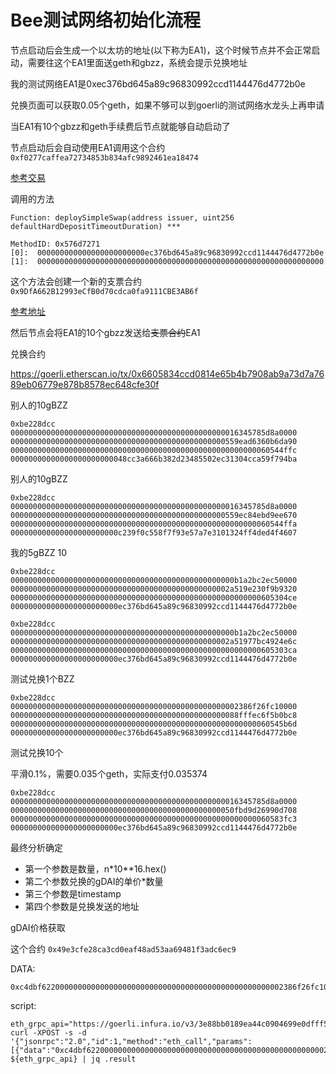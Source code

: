# Bee测试网络初始化流程

节点启动后会生成一个以太坊的地址(以下称为EA1)，这个时候节点并不会正常启动，需要往这个EA1里面送geth和gbzz，系统会提示兑换地址

我的测试网络EA1是0xec376bd645a89c96830992ccd1144476d4772b0e

兑换页面可以获取0.05个geth，如果不够可以到goerli的测试网络水龙头上再申请

当EA1有10个gbzz和geth手续费后节点就能够自动启动了

节点启动后会自动使用EA1调用这个合约
`0xf0277caffea72734853b834afc9892461ea18474`

[参考交易](https://goerli.etherscan.io/tx/0x97bbb2787aa4d2fdec6f0a33872e0a27befede5dd4fc84fe843984baa7f22466)

调用的方法

```
Function: deploySimpleSwap(address issuer, uint256 defaultHardDepositTimeoutDuration) ***

MethodID: 0x576d7271
[0]:  000000000000000000000000ec376bd645a89c96830992ccd1144476d4772b0e
[1]:  0000000000000000000000000000000000000000000000000000000000000000
```

这个方法会创建一个新的支票合约
`0x9DfA662B12993eCfB0d70cdca0fa9111CBE3AB6f`

[参考地址](https://goerli.etherscan.io/address/0x9DfA662B12993eCfB0d70cdca0fa9111CBE3AB6f#code)

然后节点会将EA1的10个gbzz发送给~~支票合约~~EA1

兑换合约

https://goerli.etherscan.io/tx/0x6605834ccd0814e65b4b7908ab9a73d7a7689eb06779e878b8578ec648cfe30f


别人的10gBZZ
```
0xbe228dcc
000000000000000000000000000000000000000000000000016345785d8a0000
000000000000000000000000000000000000000000000000559ead6360b6da90
0000000000000000000000000000000000000000000000000000000060544ffc
00000000000000000000000048cc3a666b382d23485502ec31304cca59f794ba
```

别人的10gBZZ
```
0xbe228dcc
000000000000000000000000000000000000000000000000016345785d8a0000
000000000000000000000000000000000000000000000000559ec84ebd9ee670
0000000000000000000000000000000000000000000000000000000060544ffa
000000000000000000000000c239f0c558f7f93e57a7e3101324ff4ded4f4607
```


我的5gBZZ 10
```
0xbe228dcc
00000000000000000000000000000000000000000000000000b1a2bc2ec50000
0000000000000000000000000000000000000000000000002a519e230f9b9320
00000000000000000000000000000000000000000000000000000000605304ce
000000000000000000000000ec376bd645a89c96830992ccd1144476d4772b0e
```

```
0xbe228dcc
00000000000000000000000000000000000000000000000000b1a2bc2ec50000
0000000000000000000000000000000000000000000000002a51977bc4924e6c
00000000000000000000000000000000000000000000000000000000605303ca
000000000000000000000000ec376bd645a89c96830992ccd1144476d4772b0e
```

测试兑换1个BZZ

```
0xbe228dcc
000000000000000000000000000000000000000000000000002386f26fc10000
000000000000000000000000000000000000000000000000088fffec6f5b0bc8
0000000000000000000000000000000000000000000000000000000060545b6d
000000000000000000000000ec376bd645a89c96830992ccd1144476d4772b0e
```

测试兑换10个

平滑0.1%，需要0.035个geth，实际支付0.035374


```
0xbe228dcc
000000000000000000000000000000000000000000000000016345785d8a0000
00000000000000000000000000000000000000000000000050fbd9d26990d708
0000000000000000000000000000000000000000000000000000000060583fc3
000000000000000000000000ec376bd645a89c96830992ccd1144476d4772b0e
```

最终分析确定

- 第一个参数是数量，n*10**16.hex()
- 第二个参数兑换的gDAI的单价*数量
- 第三个参数是timestamp
- 第四个参数是兑换发送的地址

gDAI价格获取

这个合约 `0x49e3cfe28ca3cd0eaf48ad53aa69481f3adc6ec9`

DATA:
 
```
0xc4dbf622000000000000000000000000000000000000000000000000002386f26fc10000
```

script:

```
eth_grpc_api="https://goerli.infura.io/v3/3e88bb0189ea44c0904699e0dfff5641"
curl -XPOST -s -d '{"jsonrpc":"2.0","id":1,"method":"eth_call","params":[{"data":"0xc4dbf622000000000000000000000000000000000000000000000000002386f26fc10000","to":"0x49e3cfe28ca3cd0eaf48ad53aa69481f3adc6ec9"},"latest"]}' ${eth_grpc_api} | jq .result

```